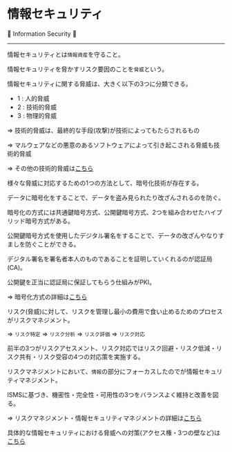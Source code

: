 # 情報セキュリティ

:dog: Information Security :dog:

---

情報セキュリティとは`情報資産`を守ること。

情報セキュリティを脅かすリスク要因のことを`脅威`という。

情報セキュリティに関する脅威は、大きく以下の3つに分類できる。

- 1 : 人的脅威
- 2 : 技術的脅威
- 3 : 物理的脅威

=> 技術的脅威は、最終的な手段(攻撃)が技術によってもたらされるもの

=> マルウェアなどの悪意のあるソフトウェアによって引き起こされる脅威も技術的脅威

=> その他の技術的脅威は[こちら](risk.md)

様々な脅威に対応するための1つの方法として、暗号化技術が存在する。

データに暗号化をすることで、データを盗み見られたり改ざんされるのを防ぐ。

暗号化の方式には共通鍵暗号方式、公開鍵暗号方式、2つを組み合わせたハイブリッド暗号方式がある。

公開鍵暗号方式を使用したデジタル署名をすることで、データの改ざんやなりすましを防ぐことができる。

デジタル署名を署名者本人のものであることを証明していくれるのが認証局(CA)。

公開鍵を正当に認証局に保証してもらう仕組みがPKI。

=> 暗号化方式の詳細は[こちら](encryption.md)

リスク(脅威)に対して、リスクを管理し最小の費用で食い止めるためのプロセスがリスクマネジメント。

=> `リスク特定` => `リスク分析` => `リスク評価` => `リスク対応`

前半の3つがリスクアセスメント、リスク対応ではリスク回避・リスク低減・リスク共有・リスク受容の4つの対応策を実施する。

リスクマネジメントにおいて、`情報`の部分にフォーカスしたのでが情報セキュリティマネジメント。

ISMSに基づき、機密性・完全性・可用性の3つをバランスよく維持と改善を図る。

=> リスクマネジメント・情報セキュリティマネジメントの詳細は[こちら](risk_management.md)

具体的な情報セキュリティにおける脅威への対策(アクセス権・3つの壁など)は[こちら](risk_measures.md)

